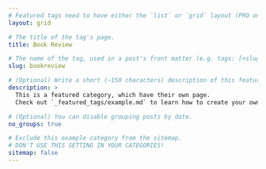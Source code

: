 ```yaml
---
# Featured tags need to have either the `list` or `grid` layout (PRO only).
layout: grid

# The title of the tag's page.
title: Book Review

# The name of the tag, used in a post's front matter (e.g. tags: [<slug>]).
slug: bookreview

# (Optional) Write a short (~150 characters) description of this featured tag.
description: >
  This is a featured category, which have their own page.
  Check out `_featured_tags/example.md` to learn how to create your own.

# (Optional) You can disable grouping posts by date.
no_groups: true

# Exclude this example category from the sitemap.
# DON'T USE THIS SETTING IN YOUR CATEGORIES!
sitemap: false
---
```

